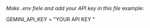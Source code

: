 *Make .env fiele and add your API key in this file*
  example:
  
  GEMINI_API_KEY = "YOUR API KEY "
